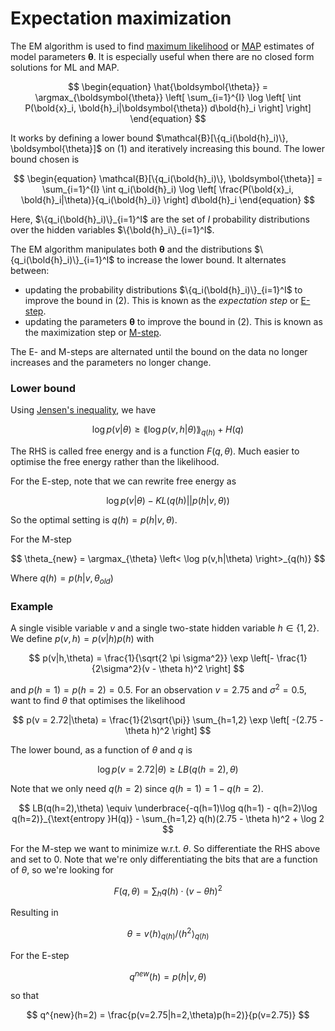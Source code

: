 # Expectation maximization

The EM algorithm is used to find [maximum likelihood](202210101331.md) or
[MAP](202210101339.md) estimates of model parameters $\boldsymbol{\theta}$. It is
especially useful when there are no closed form solutions for ML and MAP.

$$
\begin{equation}
\hat{\boldsymbol{\theta}} = \argmax_{\boldsymbol{\theta}} \left[
\sum_{i=1}^{I} \log \left[
\int P(\bold{x}_i, \bold{h}_i|\boldsymbol{\theta}) d\bold{h}_i
\right]
\right]
\end{equation}
$$

It works by defining a lower bound $\mathcal{B}[\{q_i(\bold{h}_i)\}, \boldsymbol{\theta}]$
on $(1)$ and iteratively increasing this bound. The lower bound chosen is

$$
\begin{equation}
\mathcal{B}[\{q_i(\bold{h}_i)\}, \boldsymbol{\theta}] =
\sum_{i=1}^{I} \int q_i(\bold{h}_i) \log \left[
\frac{P(\bold{x}_i, \bold{h}_i|\theta)}{q_i(\bold{h}_i)}
\right] d\bold{h}_i
\end{equation}
$$

Here, $\{q_i(\bold{h}_i)\}_{i=1}^I$ are the set of $I$ probability distributions
over the hidden variables $\{\bold{h}_i\}_{i=1}^I$.

The EM algorithm manipulates both $\boldsymbol{\theta}$ and the distributions
$\{q_i(\bold{h}_i)\}_{i=1}^I$ to increase the lower bound. It alternates
between:

* updating the probability distributions $\{q_i(\bold{h}_i)\}_{i=1}^I$ to
  improve the bound in $(2)$. This is known as the *expectation step* or
  [E-step](202210250945.md).
* updating the parameters $\boldsymbol{\theta}$ to improve the bound in $(2)$.
  This is known as the maximization step or [M-step](202210250946.md).

The E- and M-steps are alternated until the bound on the data no longer
increases and the parameters no longer change.

### Lower bound

Using [Jensen's inequality](202211241115.md), we have

$$
\log p(v|\theta) \ge \lang \log p(v,h|\theta) \rang_{q(h)} + H(q)
$$

The RHS is called free energy and is a function $F(q,\theta)$. Much easier to
optimise the free energy rather than the likelihood.

For the E-step, note that we can rewrite free energy as

$$
\log p(v|\theta) - KL(q(h)||p(h|v,\theta))
$$

So the optimal setting is $q(h) = p(h|v,\theta)$.

For the M-step

$$
\theta_{new} = \argmax_{\theta} \left< 
\log p(v,h|\theta)
\right>_{q(h)}
$$

Where $q(h) = p(h|v,\theta_{old})$

### Example

A single visible variable $v$ and a single two-state hidden variable
$h \in \left\{ 1, 2 \right\}$. We define $p(v,h) = p(v|h)p(h)$ with

$$
p(v|h,\theta) = \frac{1}{\sqrt{2 \pi \sigma^2}}
\exp \left[-
\frac{1}{2\sigma^2}(v - \theta h)^2
\right]
$$

and $p(h = 1) = p(h = 2) = 0.5$. For an observation $v = 2.75$ and
$\sigma^2 = 0.5$, want to find $\theta$ that optimises the likelihood

$$
p(v = 2.72|\theta) = \frac{1}{2\sqrt{\pi}} \sum_{h=1,2}
\exp \left[ -(2.75 - \theta h)^2 \right]
$$

The lower bound, as a function of $\theta$ and $q$ is

$$
\log p(v = 2.72|\theta) \ge LB(q(h = 2), \theta)
$$

Note that we only need $q(h=2)$ since $q(h=1) = 1 - q(h=2)$.

$$
LB(q(h=2),\theta) \equiv
\underbrace{-q(h=1)\log q(h=1) - q(h=2)\log q(h=2)}_{\text{entropy }H(q)} -
\sum_{h=1,2} q(h)(2.75 - \theta h)^2 + \log 2
$$

For the M-step we want to minimize w.r.t. $\theta$. So differentiate the RHS
above and set to 0. Note that we're only differentiating the bits that are a
function of $\theta$, so we're looking for

$$
F(q,\theta) = \sum_{h} q(h) \cdot (v - \theta h)^2
$$

Resulting in

$$
\theta = v\left< h \right>_{q(h)} / \left< h^2 \right>_{q(h)}
$$

For the E-step

$$
q^{new}(h) = p(h|v,\theta)
$$

so that

$$
q^{new}(h=2) = \frac{p(v=2.75|h=2,\theta)p(h=2)}{p(v=2.75)}
$$


